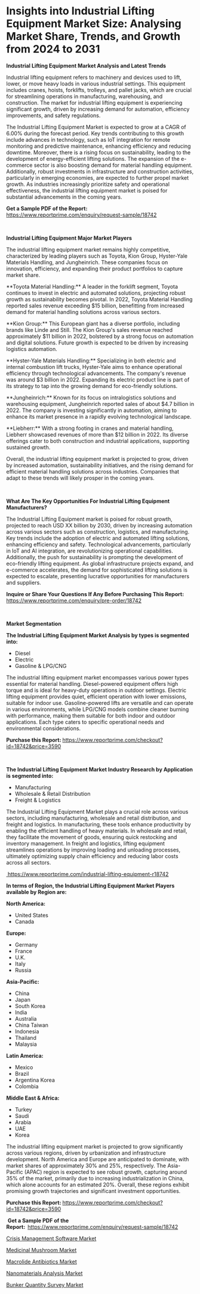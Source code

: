 <p><h1>Insights into Industrial Lifting Equipment Market Size: Analysing Market Share, Trends, and Growth from 2024 to 2031</h1></p><p><strong>Industrial Lifting Equipment Market Analysis and Latest Trends</strong></p>
<p><p>Industrial lifting equipment refers to machinery and devices used to lift, lower, or move heavy loads in various industrial settings. This equipment includes cranes, hoists, forklifts, trolleys, and pallet jacks, which are crucial for streamlining operations in manufacturing, warehousing, and construction. The market for industrial lifting equipment is experiencing significant growth, driven by increasing demand for automation, efficiency improvements, and safety regulations.</p><p>The Industrial Lifting Equipment Market is expected to grow at a CAGR of 6.00% during the forecast period. Key trends contributing to this growth include advances in technology, such as IoT integration for remote monitoring and predictive maintenance, enhancing efficiency and reducing downtime. Moreover, there is a rising focus on sustainability, leading to the development of energy-efficient lifting solutions. The expansion of the e-commerce sector is also boosting demand for material handling equipment. Additionally, robust investments in infrastructure and construction activities, particularly in emerging economies, are expected to further propel market growth. As industries increasingly prioritize safety and operational effectiveness, the industrial lifting equipment market is poised for substantial advancements in the coming years.</p></p>
<p><strong>Get a Sample PDF of the Report:&nbsp;</strong> <a href="https://www.reportprime.com/enquiry/request-sample/18742?utm_campaign=123&utm_medium=2&utm_source=Github&utm_content=ia&utm_term=22112024&utm_id=industrial-lifting-equipment">https://www.reportprime.com/enquiry/request-sample/18742</a></p>
<p>&nbsp;</p>
<p><strong>Industrial Lifting Equipment Major Market Players</strong></p>
<p><p>The industrial lifting equipment market remains highly competitive, characterized by leading players such as Toyota, Kion Group, Hyster-Yale Materials Handling, and Jungheinrich. These companies focus on innovation, efficiency, and expanding their product portfolios to capture market share.</p><p>**Toyota Material Handling:** A leader in the forklift segment, Toyota continues to invest in electric and automated solutions, projecting robust growth as sustainability becomes pivotal. In 2022, Toyota Material Handling reported sales revenue exceeding $15 billion, benefitting from increased demand for material handling solutions across various sectors.</p><p>**Kion Group:** This European giant has a diverse portfolio, including brands like Linde and Still. The Kion Group's sales revenue reached approximately $11 billion in 2022, bolstered by a strong focus on automation and digital solutions. Future growth is expected to be driven by increasing logistics automation.</p><p>**Hyster-Yale Materials Handling:** Specializing in both electric and internal combustion lift trucks, Hyster-Yale aims to enhance operational efficiency through technological advancements. The company's revenue was around $3 billion in 2022. Expanding its electric product line is part of its strategy to tap into the growing demand for eco-friendly solutions.</p><p>**Jungheinrich:** Known for its focus on intralogistics solutions and warehousing equipment, Jungheinrich reported sales of about $4.7 billion in 2022. The company is investing significantly in automation, aiming to enhance its market presence in a rapidly evolving technological landscape.</p><p>**Liebherr:** With a strong footing in cranes and material handling, Liebherr showcased revenues of more than $12 billion in 2022. Its diverse offerings cater to both construction and industrial applications, supporting sustained growth.</p><p>Overall, the industrial lifting equipment market is projected to grow, driven by increased automation, sustainability initiatives, and the rising demand for efficient material handling solutions across industries. Companies that adapt to these trends will likely prosper in the coming years.</p></p>
<p>&nbsp;</p>
<p><strong>What Are The Key Opportunities For Industrial Lifting Equipment Manufacturers?</strong></p>
<p><p>The Industrial Lifting Equipment market is poised for robust growth, projected to reach USD XX billion by 2030, driven by increasing automation across various sectors such as construction, logistics, and manufacturing. Key trends include the adoption of electric and automated lifting solutions, enhancing efficiency and safety. Technological advancements, particularly in IoT and AI integration, are revolutionizing operational capabilities. Additionally, the push for sustainability is prompting the development of eco-friendly lifting equipment. As global infrastructure projects expand, and e-commerce accelerates, the demand for sophisticated lifting solutions is expected to escalate, presenting lucrative opportunities for manufacturers and suppliers.</p></p>
<p><strong>Inquire or Share Your Questions If Any Before Purchasing This Report:</strong> <a href="https://www.reportprime.com/enquiry/pre-order/18742?utm_campaign=123&utm_medium=2&utm_source=Github&utm_content=ia&utm_term=22112024&utm_id=industrial-lifting-equipment">https://www.reportprime.com/enquiry/pre-order/18742</a></p>
<p>&nbsp;</p>
<p><strong>Market Segmentation</strong></p>
<p><strong>The Industrial Lifting Equipment Market Analysis by types is segmented into:</strong></p>
<p><ul><li>Diesel</li><li>Electric</li><li>Gasoline & LPG/CNG</li></ul></p>
<p><p>The industrial lifting equipment market encompasses various power types essential for material handling. Diesel-powered equipment offers high torque and is ideal for heavy-duty operations in outdoor settings. Electric lifting equipment provides quiet, efficient operation with lower emissions, suitable for indoor use. Gasoline-powered lifts are versatile and can operate in various environments, while LPG/CNG models combine cleaner burning with performance, making them suitable for both indoor and outdoor applications. Each type caters to specific operational needs and environmental considerations.</p></p>
<p><strong>Purchase this Report:&nbsp;</strong><a href="https://www.reportprime.com/checkout?id=18742&price=3590&utm_campaign=123&utm_medium=2&utm_source=Github&utm_content=ia&utm_term=22112024&utm_id=industrial-lifting-equipment">https://www.reportprime.com/checkout?id=18742&price=3590</a></p>
<p>&nbsp;</p>
<p><strong>The Industrial Lifting Equipment Market Industry Research by Application is segmented into:</strong></p>
<p><ul><li>Manufacturing</li><li>Wholesale & Retail Distribution</li><li>Freight & Logistics</li></ul></p>
<p><p>The Industrial Lifting Equipment Market plays a crucial role across various sectors, including manufacturing, wholesale and retail distribution, and freight and logistics. In manufacturing, these tools enhance productivity by enabling the efficient handling of heavy materials. In wholesale and retail, they facilitate the movement of goods, ensuring quick restocking and inventory management. In freight and logistics, lifting equipment streamlines operations by improving loading and unloading processes, ultimately optimizing supply chain efficiency and reducing labor costs across all sectors.</p></p>
<p><a href="https://www.reportprime.com/industrial-lifting-equipment-r18742?utm_campaign=123&utm_medium=2&utm_source=Github&utm_content=ia&utm_term=22112024&utm_id=industrial-lifting-equipment">&nbsp;https://www.reportprime.com/industrial-lifting-equipment-r18742</a></p>
<p><strong>In terms of Region, the Industrial Lifting Equipment Market Players available by Region are:</strong></p>
<p>
    <p> <strong> North America: </strong>
        <ul>
            <li>United States</li>
            <li>Canada</li>
        </ul>
        </p> 
    <p> <strong> Europe: </strong>
        <ul>
            <li>Germany</li>
            <li>France</li>
            <li>U.K.</li>
            <li>Italy</li>
            <li>Russia</li>
        </ul>
        </p> 
    <p> <strong> Asia-Pacific: </strong>
        <ul>
            <li>China</li>
            <li>Japan</li>
            <li>South Korea</li>
            <li>India</li>
            <li>Australia</li>
            <li>China Taiwan</li>
            <li>Indonesia</li>
            <li>Thailand</li>
            <li>Malaysia</li>
        </ul>
        </p> 
    <p> <strong> Latin America: </strong>
        <ul>
            <li>Mexico</li>
            <li>Brazil</li>
            <li>Argentina Korea</li>
            <li>Colombia</li>
        </ul>
        </p> 
    <p> <strong> Middle East & Africa: </strong>
        <ul>
            <li>Turkey</li>
            <li>Saudi</li>
            <li>Arabia</li>
            <li>UAE</li>
            <li>Korea</li>
        </ul>
    </p>
    </p>
<p><p>The industrial lifting equipment market is projected to grow significantly across various regions, driven by urbanization and infrastructure development. North America and Europe are anticipated to dominate, with market shares of approximately 30% and 25%, respectively. The Asia-Pacific (APAC) region is expected to see robust growth, capturing around 35% of the market, primarily due to increasing industrialization in China, which alone accounts for an estimated 20%. Overall, these regions exhibit promising growth trajectories and significant investment opportunities.</p></p>
<p><strong>Purchase this Report: </strong><a href="https://www.reportprime.com/checkout?id=18742&price=3590&utm_campaign=123&utm_medium=2&utm_source=Github&utm_content=ia&utm_term=22112024&utm_id=industrial-lifting-equipment">https://www.reportprime.com/checkout?id=18742&price=3590</a></p>
<p>&nbsp;<strong>Get a Sample PDF of the Report:&nbsp;&nbsp;</strong><a href="https://www.reportprime.com/enquiry/request-sample/18742?utm_campaign=123&utm_medium=2&utm_source=Github&utm_content=ia&utm_term=22112024&utm_id=industrial-lifting-equipment">https://www.reportprime.com/enquiry/request-sample/18742</a></p>
<p><strong></strong></p>
<p><p><a href="https://www.linkedin.com/pulse/based-recent-analysis-crisis-management-software-market-expected-jjwne?utm_campaign=123&utm_medium=2&utm_source=Github&utm_content=ia&utm_term=22112024&utm_id=industrial-lifting-equipment">Crisis Management Software Market</a></p><p><a href="https://issuu.com/reportprime-2/docs/medicinal-mushroom-market-size-2030_c47684f9d56dcf?utm_campaign=123&utm_medium=2&utm_source=Github&utm_content=ia&utm_term=22112024&utm_id=industrial-lifting-equipment">Medicinal Mushroom Market</a></p><p><a href="https://issuu.com/reportprime-2/docs/macrolide-antibiotics-market-size-2_ee1bd90447a83b?utm_campaign=123&utm_medium=2&utm_source=Github&utm_content=ia&utm_term=22112024&utm_id=industrial-lifting-equipment">Macrolide Antibiotics Market</a></p><p><a href="https://www.linkedin.com/pulse/lucrative-growth-nanomaterials-analysis-market-forecasted-kjvte?utm_campaign=123&utm_medium=2&utm_source=Github&utm_content=ia&utm_term=22112024&utm_id=industrial-lifting-equipment">Nanomaterials Analysis Market</a></p><p><a href="https://www.linkedin.com/pulse/global-bunker-quantity-survey-market-overview-2024-2031-key-lrkqe?utm_campaign=123&utm_medium=2&utm_source=Github&utm_content=ia&utm_term=22112024&utm_id=industrial-lifting-equipment">Bunker Quantity Survey Market</a></p></p>
